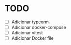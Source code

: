 # TODO
- [ ] Adicionar typeorm
- [ ] Adicionar docker-compose
- [ ] Adicionar vitest
- [ ] Adicionar Docker file